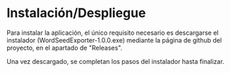 # Instalación/Despliegue

Para instalar la aplicación, el único requisito necesario es descargarse el instalador (WordSeedExporter-1.0.0.exe) mediante la página de github del proyecto, en el apartado de "Releases".

Una vez descargado, se completan los pasos del instalador hasta finalizar.
